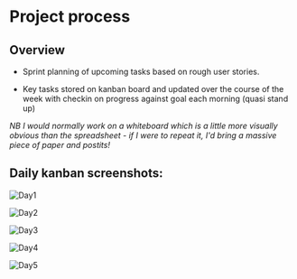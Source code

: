 # Project process

## Overview
- Sprint planning of upcoming tasks based on rough user stories. 

- Key tasks stored on kanban board and updated over the course of the week with checkin on progress against goal each morning (quasi stand up)

_NB I would normally work on a whiteboard which is a little more visually obvious than the spreadsheet - if I were to repeat it, I'd bring a massive piece of paper and postits!_

## Daily kanban screenshots:

![Day1](https://github.com/makersacademy/isabel-cooper-sp/blob/master/projectDocumentation/images/Day1.png)

![Day2](https://github.com/makersacademy/isabel-cooper-sp/blob/master/projectDocumentation/images/Day2.png)

![Day3](https://github.com/makersacademy/isabel-cooper-sp/blob/master/projectDocumentation/images/Day3.png)

![Day4](https://github.com/makersacademy/isabel-cooper-sp/blob/master/projectDocumentation/images/Day4.png)

![Day5](https://github.com/makersacademy/isabel-cooper-sp/blob/master/projectDocumentation/images/Day5.png)
